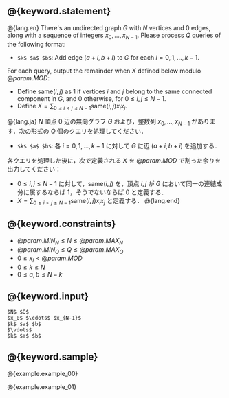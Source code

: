 ## @{keyword.statement}

@{lang.en}
There's an undirected graph $G$ with $N$ vertices and $0$ edges, along with a sequence of integers $x_0, \ldots, x_{N-1}$. Please process $Q$ queries of the following format:

- `$k$ $a$ $b$`: Add edge $(a + i, b + i)$ to $G$ for each $i=0,1,\ldots,k-1$.

For each query, output the remainder when $X$ defined below modulo $@{param.MOD}$:

- Define $\mathrm{same}(i,j)$ as $1$ if vertices $i$ and $j$ belong to the same connected component in $G$, and $0$ otherwise, for $0\leq i,j \leq N-1$.
- Define $X = \sum_{0\leq i<j\leq N-1}\mathrm{same}(i,j)x_ix_j$.

@{lang.ja}
$N$ 頂点 $0$ 辺の無向グラフ $G$ および，整数列 $x_0, \ldots, x_{N-1}$ があります．次の形式の $Q$ 個のクエリを処理してください．

- `$k$ $a$ $b$`: 各 $i=0,1,\ldots,k-1$ に対して $G$ に辺 $(a + i, b + i)$ を追加する．

各クエリを処理した後に，次で定義される $X$ を $@{param.MOD}$ で割った余りを出力してください：
- $0\leq i,j \leq N-1$ に対して，$\mathrm{same}(i,j)$ を，頂点 $i,j$ が $G$ において同一の連結成分に属するならば $1$，そうでないならば $0$ と定義する．
- $X = \sum_{0\leq i<j\leq N-1}\mathrm{same}(i,j)x_ix_j$ と定義する．
@{lang.end}

## @{keyword.constraints}

- $@{param.MIN_N} \leq N \leq @{param.MAX_N}$
- $@{param.MIN_Q} \leq Q \leq @{param.MAX_Q}$
- $0 \leq x_i < @{param.MOD}$
- $0 \leq k\leq N$
- $0 \leq a,b \leq N-k$

## @{keyword.input}

~~~
$N$ $Q$
$x_0$ $\cdots$ $x_{N-1}$
$k$ $a$ $b$
$\vdots$
$k$ $a$ $b$
~~~

## @{keyword.sample}

@{example.example_00}

@{example.example_01}
